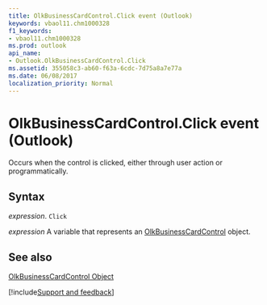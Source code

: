 ```yaml
---
title: OlkBusinessCardControl.Click event (Outlook)
keywords: vbaol11.chm1000328
f1_keywords:
- vbaol11.chm1000328
ms.prod: outlook
api_name:
- Outlook.OlkBusinessCardControl.Click
ms.assetid: 355058c3-ab60-f63a-6cdc-7d75a8a7e77a
ms.date: 06/08/2017
localization_priority: Normal
---
```



# OlkBusinessCardControl.Click event (Outlook)

Occurs when the control is clicked, either through user action or programmatically.


## Syntax

_expression_. `Click`

_expression_ A variable that represents an [OlkBusinessCardControl](Outlook.OlkBusinessCardControl.md) object.


## See also


[OlkBusinessCardControl Object](Outlook.OlkBusinessCardControl.md)

[!include[Support and feedback](~/includes/feedback-boilerplate.md)]